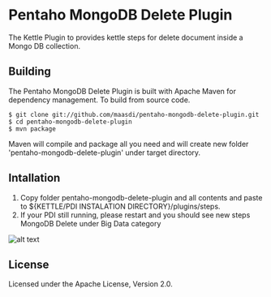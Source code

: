 Pentaho MongoDB Delete Plugin
=======================

The Kettle Plugin to provides kettle steps for delete document inside a Mongo DB collection.

Building
--------
The Pentaho MongoDB Delete Plugin is built with Apache Maven for dependency management. To build from source code.

    $ git clone git://github.com/maasdi/pentaho-mongodb-delete-plugin.git
    $ cd pentaho-mongodb-delete-plugin
    $ mvn package

Maven will compile and package all you need and will create new folder 'pentaho-mongodb-delete-plugin' under target directory.

Intallation
--------
1. Copy folder pentaho-mongodb-delete-plugin and all contents and paste to ${KETTLE/PDI INSTALATION DIRECTORY}/plugins/steps.
2. If your PDI still running, please restart and you should see new steps MongoDB Delete under Big Data category


![alt text][step]

License
-------
Licensed under the Apache License, Version 2.0.

[step]: https://raw.githubusercontent.com/maasdi/pentaho-mongodb-delete-plugin/master/MongDB%20Delete.png "MongoDB Delete Step"